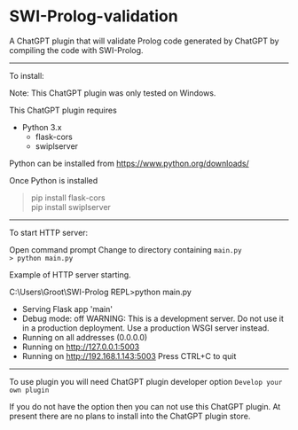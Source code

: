 # SWI-Prolog-validation
A ChatGPT plugin that will validate Prolog code generated by ChatGPT by compiling the code with SWI-Prolog.

---

To install:

Note: This ChatGPT plugin was only tested on Windows.

This ChatGPT plugin requires 
* Python 3.x
   * flask-cors
   * swiplserver

Python can be installed from https://www.python.org/downloads/  

Once Python is installed  
> pip install flask-cors  
> pip install swiplserver  

---

To start HTTP server:

Open command prompt
Change to directory containing `main.py`  
`> python main.py`

Example of HTTP server starting.

C:\Users\Groot\SWI-Prolog REPL>python main.py
 * Serving Flask app 'main'
 * Debug mode: off
WARNING: This is a development server. Do not use it in a production deployment. Use a production WSGI server instead.
 * Running on all addresses (0.0.0.0)
 * Running on http://127.0.0.1:5003
 * Running on http://192.168.1.143:5003
Press CTRL+C to quit

---

To use plugin you will need ChatGPT plugin developer option `Develop your own plugin`

If you do not have the option then you can not use this ChatGPT plugin. At present there are no plans to install into the ChatGPT plugin store.



